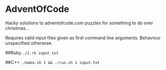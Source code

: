 # AdventOfCode
Hacky solutions to adventofcode.com puzzles for something to do over christmas...

Requires valid input files given as first command line arguments. Behaviour unspecified otherwise.

##Ruby
`./1.rb input.txt`

##C++
`./make.sh 1 && ./run.sh 1 input.txt`
